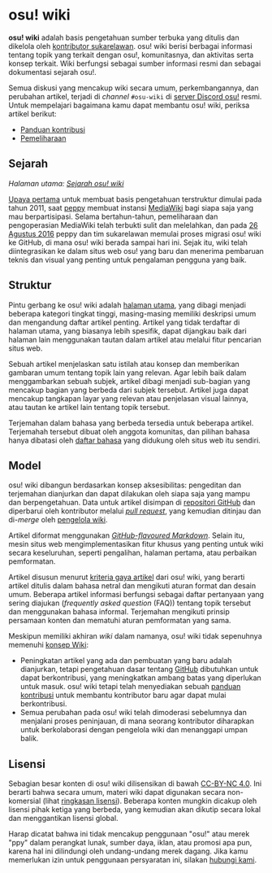 # osu! wiki

**osu! wiki** adalah basis pengetahuan sumber terbuka yang ditulis dan dikelola oleh [kontributor sukarelawan](https://github.com/ppy/osu-wiki/graphs/contributors). osu! wiki berisi berbagai informasi tentang topik yang terkait dengan osu!, komunitasnya, dan aktivitas serta konsep terkait. Wiki berfungsi sebagai sumber informasi resmi dan sebagai dokumentasi sejarah osu!.

Semua diskusi yang mencakup wiki secara umum, perkembangannya, dan perubahan artikel, terjadi di *channel* `#osu-wiki` di [server Discord osu!](/wiki/Community/osu!_Discord_server) resmi. Untuk mempelajari bagaimana kamu dapat membantu osu! wiki, periksa artikel berikut:

- [Panduan kontribusi](/wiki/osu!_wiki/Contribution_guide)
- [Pemeliharaan](/wiki/osu!_wiki/Maintenance)

## Sejarah

*Halaman utama: [Sejarah osu! wiki](/wiki/History_of_osu!/osu!_wiki)*

[Upaya pertama](https://osu.ppy.sh/community/forums/posts/1175876) untuk membuat basis pengetahuan terstruktur dimulai pada tahun 2011, saat [peppy](/wiki/People/peppy) membuat instansi [MediaWiki](https://en.wikipedia.org/wiki/MediaWiki) bagi siapa saja yang mau berpartisipasi. Selama bertahun-tahun, pemeliharaan dan pengoperasian MediaWiki telah terbukti sulit dan melelahkan, dan pada [26 Agustus 2016](https://discord.com/channels/188630481301012481/218677502141399041/218678017659109376) peppy dan tim sukarelawan memulai proses migrasi osu! wiki ke GitHub, di mana osu! wiki berada sampai hari ini. Sejak itu, wiki telah diintegrasikan ke dalam situs web osu! yang baru dan menerima pembaruan teknis dan visual yang penting untuk pengalaman pengguna yang baik.

## Struktur

Pintu gerbang ke osu! wiki adalah [halaman utama](/wiki/Main_page), yang dibagi menjadi beberapa kategori tingkat tinggi, masing-masing memiliki deskripsi umum dan mengandung daftar artikel penting. Artikel yang tidak terdaftar di halaman utama, yang biasanya lebih spesifik, dapat dijangkau baik dari halaman lain menggunakan tautan dalam artikel atau melalui fitur pencarian situs web.

Sebuah artikel menjelaskan satu istilah atau konsep dan memberikan gambaran umum tentang topik lain yang relevan. Agar lebih baik dalam menggambarkan sebuah subjek, artikel dibagi menjadi sub-bagian yang mencakup bagian yang berbeda dari subjek tersebut. Artikel juga dapat mencakup tangkapan layar yang relevan atau penjelasan visual lainnya, atau tautan ke artikel lain tentang topik tersebut.

Terjemahan dalam bahasa yang berbeda tersedia untuk beberapa artikel. Terjemahah tersebut dibuat oleh anggota komunitas, dan pilihan bahasa hanya dibatasi oleh [daftar bahasa](/wiki/Article_styling_criteria/Formatting#locales) yang didukung oleh situs web itu sendiri.

## Model

osu! wiki dibangun berdasarkan konsep aksesibilitas: pengeditan dan terjemahan dianjurkan dan dapat dilakukan oleh siapa saja yang mampu dan berpengetahuan. Data untuk artikel disimpan di [repositori GitHub](https://github.com/ppy/osu-wiki) dan diperbarui oleh kontributor melalui [*pull request*](/wiki/osu!_wiki/Contribution_guide), yang kemudian ditinjau dan di-*merge* oleh [pengelola wiki](/wiki/People/osu!_wiki_maintainers).

Artikel diformat menggunakan [*GitHub-flavoured Markdown*](https://help.github.com/articles/getting-started-with-writing-and-formatting-on-github/). Selain itu, mesin situs web mengimplementasikan fitur khusus yang penting untuk wiki secara keseluruhan, seperti pengalihan, halaman pertama, atau perbaikan pemformatan.

Artikel disusun menurut [kriteria gaya artikel](/wiki/Article_styling_criteria) dari osu! wiki, yang berarti artikel ditulis dalam bahasa netral dan mengikuti aturan format dan desain umum. Beberapa artikel informasi berfungsi sebagai daftar pertanyaan yang sering diajukan (*frequently asked question* (FAQ)) tentang topik tersebut dan menggunakan bahasa informal. Terjemahan mengikuti prinsip persamaan konten dan mematuhi aturan pemformatan yang sama.

Meskipun memiliki akhiran *wiki* dalam namanya, osu! wiki tidak sepenuhnya memenuhi [konsep Wiki](https://id.wikipedia.org/wiki/Wiki):

- Peningkatan artikel yang ada dan pembuatan yang baru adalah dianjurkan, tetapi pengetahuan dasar tentang [GitHub](https://github.com) dibutuhkan untuk dapat berkontribusi, yang meningkatkan ambang batas yang diperlukan untuk masuk. osu! wiki tetapi telah menyediakan sebuah [panduan kontribusi](/wiki/osu!_wiki/Contribution_guide) untuk membantu kontributor baru agar dapat mulai berkontribusi.
- Semua perubahan pada osu! wiki telah dimoderasi sebelumnya dan menjalani proses peninjauan, di mana seorang kontributor diharapkan untuk berkolaborasi dengan pengelola wiki dan menanggapi umpan balik.

## Lisensi

Sebagian besar konten di osu! wiki dilisensikan di bawah [CC-BY-NC 4.0](https://github.com/ppy/osu-wiki/blob/master/LICENCE.md). Ini berarti bahwa secara umum, materi wiki dapat digunakan secara non-komersial (lihat [ringkasan lisensi](https://creativecommons.org/licenses/by-nc/4.0/deed.id)). Beberapa konten mungkin dicakup oleh lisensi pihak ketiga yang berbeda, yang kemudian akan dikutip secara lokal dan menggantikan lisensi global.

Harap dicatat bahwa ini tidak mencakup penggunaan "osu!" atau merek "ppy" dalam perangkat lunak, sumber daya, iklan, atau promosi apa pun, karena hal ini dilindungi oleh undang-undang merek dagang. Jika kamu memerlukan izin untuk penggunaan persyaratan ini, silakan [hubungi kami](mailto:contact@ppy.sh).

